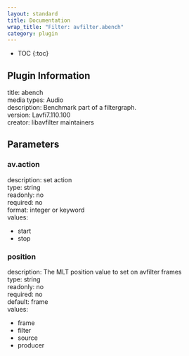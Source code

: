 ```yaml
---
layout: standard
title: Documentation
wrap_title: "Filter: avfilter.abench"
category: plugin
---
```

* TOC
{:toc}

## Plugin Information

title: abench  
media types:
Audio  
description: Benchmark part of a filtergraph.  
version: Lavfi7.110.100  
creator: libavfilter maintainers  

## Parameters

### av.action

  
description:
set action  
type: string  
readonly: no  
required: no  
format: integer or keyword  
values:  

* start
* stop

### position

  
description:
The MLT position value to set on avfilter frames  
type: string  
readonly: no  
required: no  
default: frame  
values:  

* frame
* filter
* source
* producer

